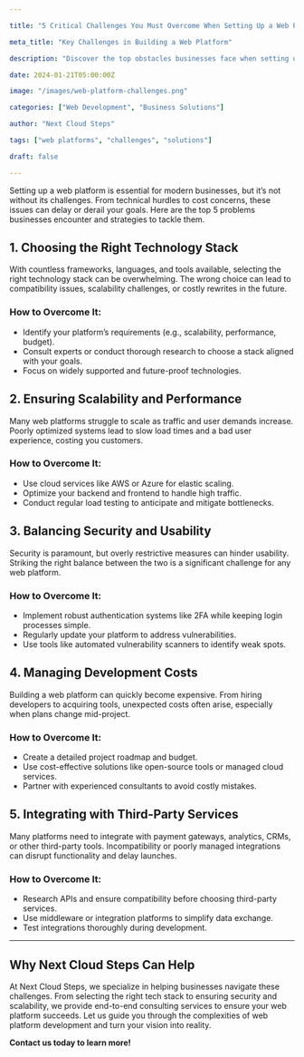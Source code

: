 ```yaml
---

title: "5 Critical Challenges You Must Overcome When Setting Up a Web Platform"

meta_title: "Key Challenges in Building a Web Platform"

description: "Discover the top obstacles businesses face when setting up a web platform and learn how to overcome them."

date: 2024-01-21T05:00:00Z

image: "/images/web-platform-challenges.png"

categories: ["Web Development", "Business Solutions"]

author: "Next Cloud Steps"

tags: ["web platforms", "challenges", "solutions"]

draft: false

---
```


Setting up a web platform is essential for modern businesses, but it’s not without its challenges. From technical hurdles to cost concerns, these issues can delay or derail your goals. Here are the top 5 problems businesses encounter and strategies to tackle them.

## 1. **Choosing the Right Technology Stack**

With countless frameworks, languages, and tools available, selecting the right technology stack can be overwhelming. The wrong choice can lead to compatibility issues, scalability challenges, or costly rewrites in the future.

### How to Overcome It:
- Identify your platform’s requirements (e.g., scalability, performance, budget).
- Consult experts or conduct thorough research to choose a stack aligned with your goals.
- Focus on widely supported and future-proof technologies.

## 2. **Ensuring Scalability and Performance**

Many web platforms struggle to scale as traffic and user demands increase. Poorly optimized systems lead to slow load times and a bad user experience, costing you customers.

### How to Overcome It:
- Use cloud services like AWS or Azure for elastic scaling.
- Optimize your backend and frontend to handle high traffic.
- Conduct regular load testing to anticipate and mitigate bottlenecks.

## 3. **Balancing Security and Usability**

Security is paramount, but overly restrictive measures can hinder usability. Striking the right balance between the two is a significant challenge for any web platform.

### How to Overcome It:
- Implement robust authentication systems like 2FA while keeping login processes simple.
- Regularly update your platform to address vulnerabilities.
- Use tools like automated vulnerability scanners to identify weak spots.

## 4. **Managing Development Costs**

Building a web platform can quickly become expensive. From hiring developers to acquiring tools, unexpected costs often arise, especially when plans change mid-project.

### How to Overcome It:
- Create a detailed project roadmap and budget.
- Use cost-effective solutions like open-source tools or managed cloud services.
- Partner with experienced consultants to avoid costly mistakes.

## 5. **Integrating with Third-Party Services**

Many platforms need to integrate with payment gateways, analytics, CRMs, or other third-party tools. Incompatibility or poorly managed integrations can disrupt functionality and delay launches.

### How to Overcome It:
- Research APIs and ensure compatibility before choosing third-party services.
- Use middleware or integration platforms to simplify data exchange.
- Test integrations thoroughly during development.

---

## Why Next Cloud Steps Can Help

At Next Cloud Steps, we specialize in helping businesses navigate these challenges. From selecting the right tech stack to ensuring security and scalability, we provide end-to-end consulting services to ensure your web platform succeeds. Let us guide you through the complexities of web platform development and turn your vision into reality. 

**Contact us today to learn more!**
